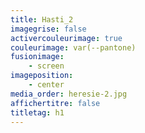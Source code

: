 ```yaml
---
title: Hasti_2
imagegrise: false
activercouleurimage: true
couleurimage: var(--pantone)
fusionimage:
    - screen
imageposition:
    - center
media_order: heresie-2.jpg
affichertitre: false
titletag: h1
---
```



